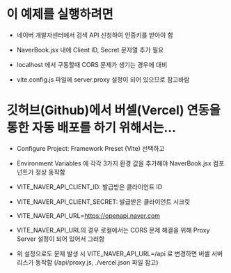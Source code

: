 # 이 예제를 실행하려면

- 네이버 개발자센터에서 검색 API 신청하여 인증키를 받아야 함

- NaverBook.jsx 내에 Client ID, Secret 문자열 추가 필요

- localhost 에서 구동할때 CORS 문제가 생기는 경우에 대비

- vite.config.js 파일에 server.proxy 설정이 되어 있으므로 참고바람

# 깃허브(Github)에서 버셀(Vercel) 연동을 통한 자동 배포를 하기 위해서는...

- Configure Project: Framework Preset (Vite) 선택하고

- Environment Variables 에 각각 3가지 환경 값을 추가해야 NaverBook.jsx 컴포넌트가 정상 동작함

- VITE_NAVER_API_CLIENT_ID: 발급받은 클라이언트 ID
- VITE_NAVER_API_CLIENT_SECRET: 발급받은 클라이언트 시크릿
- VITE_NAVER_API_URL=https://openapi.naver.com

- VITE_NAVER_API_URL의 경우 로컬에서는 CORS 문제 해결을 위해 Proxy Server 설정이 되어 있어서 그러함

- 위 설정으로도 문제 발생 시 VITE_NAVER_API_URL=/api 로 변경하면 버셀 서버리스가 동작함 (/api/proxy.js, ./vercel.json 파일 참고)

